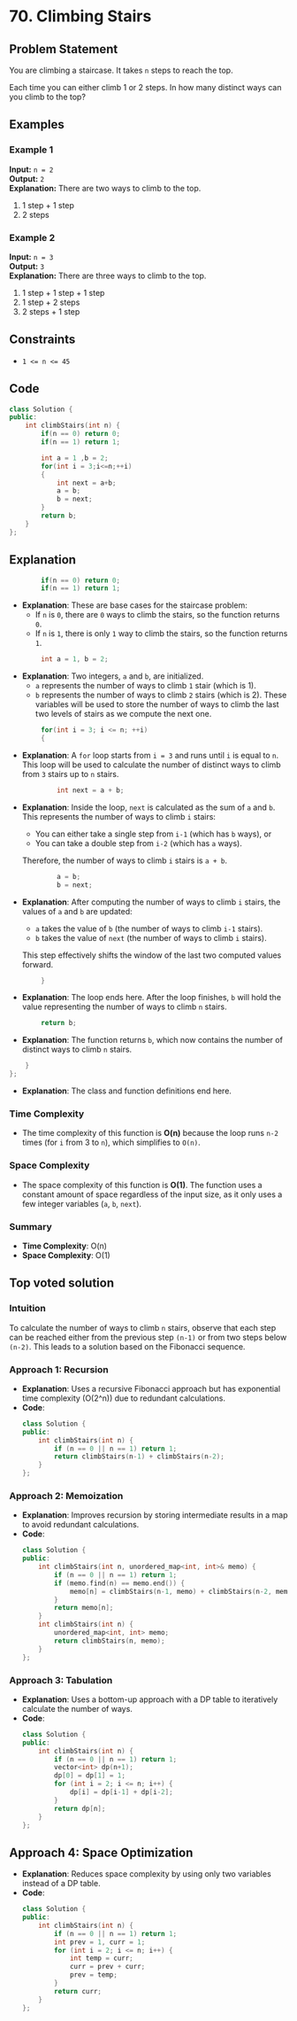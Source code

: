 # 70. Climbing Stairs

## Problem Statement

You are climbing a staircase. It takes `n` steps to reach the top.

Each time you can either climb 1 or 2 steps. In how many distinct ways can you climb to the top?

## Examples

### Example 1

**Input:** `n = 2`  
**Output:** `2`  
**Explanation:** There are two ways to climb to the top.
1. 1 step + 1 step
2. 2 steps

### Example 2

**Input:** `n = 3`  
**Output:** `3`  
**Explanation:** There are three ways to climb to the top.
1. 1 step + 1 step + 1 step
2. 1 step + 2 steps
3. 2 steps + 1 step

## Constraints

- `1 <= n <= 45`

## Code
```cpp
class Solution {
public:
    int climbStairs(int n) {
        if(n == 0) return 0;
        if(n == 1) return 1;

        int a = 1 ,b = 2;
        for(int i = 3;i<=n;++i)
        {
            int next = a+b;
            a = b;
            b = next;
        }
        return b;
    }
};
```

## Explanation

```cpp
        if(n == 0) return 0;
        if(n == 1) return 1;
```
- **Explanation**: These are base cases for the staircase problem:
  - If `n` is `0`, there are `0` ways to climb the stairs, so the function returns `0`.
  - If `n` is `1`, there is only `1` way to climb the stairs, so the function returns `1`.

```cpp
        int a = 1, b = 2;
```
- **Explanation**: Two integers, `a` and `b`, are initialized. 
  - `a` represents the number of ways to climb `1` stair (which is 1).
  - `b` represents the number of ways to climb `2` stairs (which is 2). 
  These variables will be used to store the number of ways to climb the last two levels of stairs as we compute the next one.

```cpp
        for(int i = 3; i <= n; ++i)
        {
```
- **Explanation**: A `for` loop starts from `i = 3` and runs until `i` is equal to `n`. This loop will be used to calculate the number of distinct ways to climb from `3` stairs up to `n` stairs.

```cpp
            int next = a + b;
```
- **Explanation**: Inside the loop, `next` is calculated as the sum of `a` and `b`. This represents the number of ways to climb `i` stairs:
  - You can either take a single step from `i-1` (which has `b` ways), or
  - You can take a double step from `i-2` (which has `a` ways).
  
  Therefore, the number of ways to climb `i` stairs is `a + b`.

```cpp
            a = b;
            b = next;
```
- **Explanation**: After computing the number of ways to climb `i` stairs, the values of `a` and `b` are updated:
  - `a` takes the value of `b` (the number of ways to climb `i-1` stairs).
  - `b` takes the value of `next` (the number of ways to climb `i` stairs).

  This step effectively shifts the window of the last two computed values forward.

```cpp
        }
```
- **Explanation**: The loop ends here. After the loop finishes, `b` will hold the value representing the number of ways to climb `n` stairs.

```cpp
        return b;
```
- **Explanation**: The function returns `b`, which now contains the number of distinct ways to climb `n` stairs.

```cpp
    }
};
```
- **Explanation**: The class and function definitions end here.

### Time Complexity

- The time complexity of this function is **O(n)** because the loop runs `n-2` times (for `i` from 3 to `n`), which simplifies to `O(n)`.

### Space Complexity

- The space complexity of this function is **O(1)**. The function uses a constant amount of space regardless of the input size, as it only uses a few integer variables (`a`, `b`, `next`).

### Summary

- **Time Complexity**: O(n)
- **Space Complexity**: O(1)

## Top voted solution
### Intuition
To calculate the number of ways to climb `n` stairs, observe that each step can be reached either from the previous step `(n-1)` or from two steps below `(n-2)`. This leads to a solution based on the Fibonacci sequence.

### Approach 1: Recursion
- **Explanation**: Uses a recursive Fibonacci approach but has exponential time complexity \(O(2^n)\) due to redundant calculations.
- **Code**:
  ```cpp
  class Solution {
  public:
      int climbStairs(int n) {
          if (n == 0 || n == 1) return 1;
          return climbStairs(n-1) + climbStairs(n-2);
      }
  };
  ```

### Approach 2: Memoization
- **Explanation**: Improves recursion by storing intermediate results in a map to avoid redundant calculations.
- **Code**:
  ```cpp
  class Solution {
  public:
      int climbStairs(int n, unordered_map<int, int>& memo) {
          if (n == 0 || n == 1) return 1;
          if (memo.find(n) == memo.end()) {
              memo[n] = climbStairs(n-1, memo) + climbStairs(n-2, memo);
          }
          return memo[n];
      }
      int climbStairs(int n) {
          unordered_map<int, int> memo;
          return climbStairs(n, memo);
      }
  };
  ```

### Approach 3: Tabulation
- **Explanation**: Uses a bottom-up approach with a DP table to iteratively calculate the number of ways.
- **Code**:
  ```cpp
  class Solution {
  public:
      int climbStairs(int n) {
          if (n == 0 || n == 1) return 1;
          vector<int> dp(n+1);
          dp[0] = dp[1] = 1;
          for (int i = 2; i <= n; i++) {
              dp[i] = dp[i-1] + dp[i-2];
          }
          return dp[n];
      }
  };
  ```

## Approach 4: Space Optimization
- **Explanation**: Reduces space complexity by using only two variables instead of a DP table.
- **Code**:
  ```cpp
  class Solution {
  public:
      int climbStairs(int n) {
          if (n == 0 || n == 1) return 1;
          int prev = 1, curr = 1;
          for (int i = 2; i <= n; i++) {
              int temp = curr;
              curr = prev + curr;
              prev = temp;
          }
          return curr;
      }
  };
  ```

